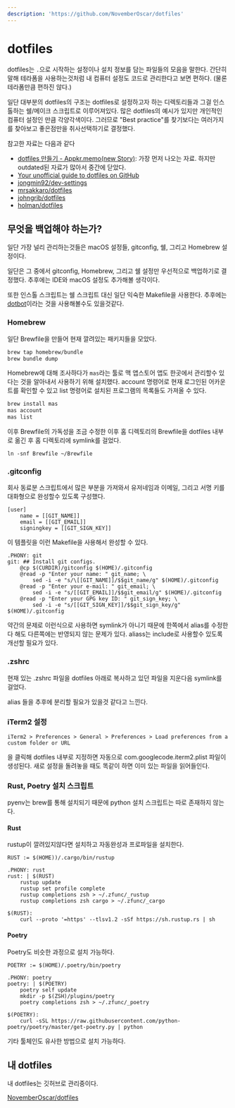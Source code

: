 ```yaml
---
description: 'https://github.com/NovemberOscar/dotfiles'
---
```


# dotfiles

dotfiles는 `.`으로 시작하는 설정이나 설치 정보를 담는 파일들의 모음을 말한다. 간단히 말해 테라폼을 사용하는것처럼 내 컴퓨터 설정도 코드로 관리한다고 보면 편하다. \(물론 테라폼만큼 편하진 않다.\)

일단 대부분의 dotfiles의 구조는 dotfiles로 설정하고자 하는 디렉토리들과 그걸 인스톨하는 쉘/메이크 스크립트로 이루어져있다. 많은 dotfiles의 예시가 있지만 개인적인 컴퓨터 설정인 만큼 각양각색이다. 그러므로 "Best practice"를 찾기보다는 여러가지를 찾아보고 좋은점만을 취사선택하기로 결정했다.

참고한 자료는 다음과 같다

* [dotfiles 만들기 - Appkr.memo\(new Story\)](https://blog.appkr.dev/work-n-play/dotfiles/): 가장 먼저 나오는 자료. 하지만 outdated된 자료가 많아서 중간에 닫았다.
* [Your unofficial guide to dotfiles on GitHub](https://dotfiles.github.io/)
* [jongmin92/dev-settings](https://github.com/jongmin92/dev-settings)
* [mrsakkaro/dotfiles](https://github.com/mrsakkaro/dotfiles)
* [johngrib/dotfiles](https://github.com/johngrib/dotfiles)
* [holman/dotfiles](https://github.com/holman/dotfiles)

## 무엇을 백업해야 하는가?

일단 가장 널리 관리하는것들은 macOS 설정들, gitconfig, 쉘, 그리고 Homebrew 설정이다.

일단은 그 중에서 gitconfig, Homebrew, 그리고 쉘 설정만 우선적으로 백업하기로 결정했다. 추후에는 IDE와 macOS 설정도 추가해볼 생각이다.

또한 인스톨 스크립트는 쉘 스크립트 대신 일단 익숙한 Makefile을 사용한다. 추후에는 [dotbot](https://github.com/anishathalye/dotbot)이라는 것을 사용해볼수도 있을것같다.

### Homebrew

일단 Brewfile을 만들어 현재 깔려있는 패키지들을 모았다.

```bash
brew tap homebrew/bundle
brew bundle dump
```

Homebrew에 대해 조사하다가 `mas`라는 툴로 맥 앱스토어 앱도 한곳에서 관리할수 있다는 것을 알아내서 사용하기 위해 설치했다. account 명령어로 현재 로그인된 어카운트를 확인할 수 있고 list 명령어로 설치된 프로그램의 목록들도 가져올 수 있다.

```bash
brew install mas
mas account
mas list
```

이후 Brewfile의 가독성을 조금 수정한 이후 홈 디렉토리의 Brewfile을 dotfiles 내부로 옮긴 후 홈 디렉토리에 symlink를 걸었다.

```text
ln -snf Brewfile ~/Brewfile
```

### .gitconfig

회사 동료분 스크립트에서 많은 부분을 가져와서 유저네임과 이메일, 그리고 서명 키를 대화형으로 완성할수 있도록 구성했다.

```text
[user]
    name = [[GIT_NAME]]
    email = [[GIT_EMAIL]]
    signingkey = [[GIT_SIGN_KEY]]
```

이 템플릿을 이런 Makefile을 사용해서 완성할 수 있다.

```text
.PHONY: git
git: ## Install git configs.
    @cp $(CURDIR)/gitconfig $(HOME)/.gitconfig
    @read -p "Enter your name: " git_name; \
        sed -i -e "s/\[[GIT_NAME]]/$$git_name/g" $(HOME)/.gitconfig
    @read -p "Enter your e-mail: " git_email; \
        sed -i -e "s/[[GIT_EMAIL]]/$$git_email/g" $(HOME)/.gitconfig
    @read -p "Enter your GPG key ID: " git_sign_key; \
        sed -i -e "s/[[GIT_SIGN_KEY]]/$$git_sign_key/g" $(HOME)/.gitconfig
```

약간의 문제로 이런식으로 사용하면 symlink가 아니기 때문에 한쪽에서 alias를 수정한다 해도 다른쪽에는 반영되지 않는 문제가 있다. aliass는 include로 사용할수 있도록 개선할 필요가 있다.

### .zshrc

현재 있는 .zshrc 파일을 dotfiles 아래로 복사하고 있던 파일을 지운다음 symlink를 걸었다.

alias 들을 추후에 분리할 필요가 있을것 같다고 느낀다.

### iTerm2 설정

```text
iTerm2 > Preferences > General > Preferences > Load preferences from a custom folder or URL
```

을 클릭해 dotfiles 내부로 지정하면 자동으로 com.googlecode.iterm2.plist 파일이 생성된다. 새로 설정을 돌려놓을 때도 똑같이 하면 이미 있는 파일을 읽어들인다.

### Rust, Poetry 설치 스크립트

pyenv는 brew를 통해 설치되기 때문에 python 설치 스크립트는 따로 존재하지 않는다.

#### Rust

rustup이 깔려있지않다면 설치하고 자동완성과 프로파일을 설치한다.

```text
RUST := $(HOME))/.cargo/bin/rustup

.PHONY: rust
rust: | $(RUST)
    rustup update
    rustup set profile complete
    rustup completions zsh > ~/.zfunc/_rustup
    rustup completions zsh cargo > ~/.zfunc/_cargo

$(RUST):
    curl --proto '=https' --tlsv1.2 -sSf https://sh.rustup.rs | sh
```

#### Poetry

Poetry도 비슷한 과정으로 설치 가능하다.

```text
POETRY := $(HOME)/.poetry/bin/poetry

.PHONY: poetry
poetry: | $(POETRY)
    poetry self update
    mkdir -p $(ZSH)/plugins/poetry
    poetry completions zsh > ~/.zfunc/_poetry

$(POETRY):
    curl -sSL https://raw.githubusercontent.com/python-poetry/poetry/master/get-poetry.py | python
```

기타 툴체인도 유사한 방법으로 설치 가능하다.

## 내 dotfiles

내 dotfiles는 깃허브로 관리중이다.

[NovemberOscar/dotfiles](https://github.com/NovemberOscar/dotfiles)

